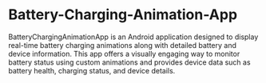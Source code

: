 # Battery-Charging-Animation-App
BatteryChargingAnimationApp is an Android application designed to display real-time battery charging animations along with detailed battery and device information. This app offers a visually engaging way to monitor battery status using custom animations and provides device data such as battery health, charging status, and device details.

